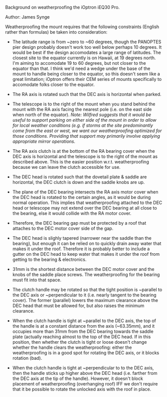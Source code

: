 Background on weatherproofing the iOptron iEQ30 Pro.

Author: James Synge

Weatherproofing the mount requires that the following constraints
(English rather than formulas) be taken into consideration:

* The latitude range is from ~zero to ~60 degrees, though the PANOPTES pier
  design probably doesn't work too well below perhaps 10 degrees.
  It would be best if the design accomodates a large range of latitudes.
  The closest site to the equator currently is on Hawaii, at 19 degrees north.
  I'm aiming to accomodate 19 to 60 degrees, but not closer to the equator than
  that. I think we'd need a wedge under the base of the mount to handle being
  closer to the equator, so this doesn't seem like a great limitation; iOptron
  offers their CEM series of mounts specifically to accomodate folks closer to
  the equator.

* The RA axis is rotated such that the DEC axis is horizontal when parked.

* The telescope is to the right of the mount when you stand behind the mount
  with the RA axis facing the nearest pole (i.e. on the east side when north
  of the equator). _Note: Wilfred suggests that it would be useful to support
  parking on either side of the mount in order to allow for local weather
  conditions (e.g. if storms at the site predominantly come from the east
  or west, we want our weatherproofing optimized for those conditions.
  Providing that support may primarily involve applying appropriate mirror
  operations._

* The RA axis clutch is at the bottom of the RA bearing cover when the
  DEC axis is horizontal and the telescope is to the right of the mount
  as described above. This is the easier position w.r.t. weatherproofing
  because we can leave the clutch accessible for use.

* The DEC head is rotated such that the dovetail plate & saddle are
  horizontal, the DEC clutch is down and the saddle knobs are up.

* The plane of the DEC bearing intersects the RA axis motor cover when the
  DEC head is rotated to the certain angles, as it would be during normal
  operation. This implies that weatherproofing attached to the DEC head or
  telescope may not extend over the DEC bearing at all close to the bearing,
  else it would collide with the RA motor cover.

* Therefore, the DEC bearing gap must be protected by a roof that attaches
  to the DEC motor cover side of the gap.

* The DEC head is slighly tapered (narrower near the saddle than the
  bearing), but enough it can be relied on to quickly drain away water
  that makes it under the roof. Therefore it is probably better to include
  a gutter on the DEC head to keep water that makes it under the roof from
  getting to the bearing & electronics.

* 31mm is the shortest distance between the DEC motor cover and the knobs of
  the saddle place screws. The weatherproofing for the bearing must fit into
  that space.

* The clutch handle may be rotated so that the tight position is ~parallel to
  the DEC axis or ~perpendicular to it (i.e. nearly tangent to the bearing
  cover). The former (parallel) lowers the maximum clearance above the DEC
  head that must be allowed for, but also raises the minimum clearance. 

* When the clutch handle is tight at ~parallel to the DEC axis, the top of
  the handle is at a constant distance from the axis (~63.35mm), and it
  occupies more than 31mm from the DEC bearing towards the saddle plate
  (actually reaching almost to the top of the DEC head. If in this position,
  then whether the clutch is tight or loose doesn't change whether the handle
  clears the weatherproofing: either the weatherproofing is in a good spot for
  rotating the DEC axis, or it blocks rotation (bad).

* When the clutch handle is tight at ~perpendicular to to the DEC axis, then
  the handle sticks up higher above the DEC head (i.e. farther from the DEC
  axis at the tip of the handle). However, it doesn't block placement of
  weatherproofing (overhanging roof) IFF we don't require that it be possible
  to rotate the unlocked axis with the roof in place.
